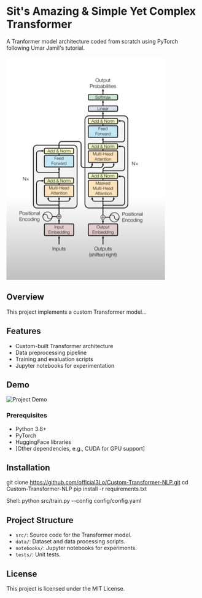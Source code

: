 # Sit's Amazing & Simple Yet Complex Transformer
A Tranformer model architecture coded from scratch using PyTorch following Umar Jamil's tutorial.

![Alt Text](https://github.com/Official3Lo/SIT-Transformer/blob/main/zTransformer.PNG)

## Overview
This project implements a custom Transformer model...

## Features
- Custom-built Transformer architecture
- Data preprocessing pipeline
- Training and evaluation scripts
- Jupyter notebooks for experimentation

## Demo
![Project Demo](path/to/screenshot.png) <!-- Add a relevant screenshot or GIF -->

### Prerequisites
- Python 3.8+
- PyTorch
- HuggingFace libraries
- [Other dependencies, e.g., CUDA for GPU support]

## Installation
git clone https://github.com/official3Lo/Custom-Transformer-NLP.git cd Custom-Transformer-NLP pip install -r requirements.txt

Shell:
python src/train.py --config config/config.yaml

## Project Structure
- `src/`: Source code for the Transformer model.
- `data/`: Dataset and data processing scripts.
- `notebooks/`: Jupyter notebooks for experiments.
- `tests/`: Unit tests.

## License
This project is licensed under the MIT License.
